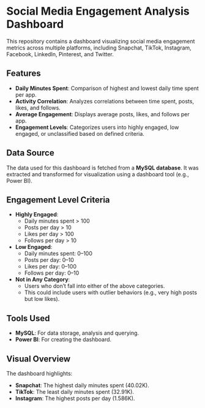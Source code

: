 # Social Media Engagement Analysis Dashboard

This repository contains a dashboard visualizing social media engagement metrics across multiple platforms, including Snapchat, TikTok, Instagram, Facebook, LinkedIn, Pinterest, and Twitter.

## Features
- **Daily Minutes Spent**: Comparison of highest and lowest daily time spent per app.
- **Activity Correlation**: Analyzes correlations between time spent, posts, likes, and follows.
- **Average Engagement**: Displays average posts, likes, and follows per app.
- **Engagement Levels**: Categorizes users into highly engaged, low engaged, or unclassified based on defined criteria.

## Data Source
The data used for this dashboard is fetched from a **MySQL database**. It was extracted and transformed for visualization using a dashboard tool (e.g., Power BI).

## Engagement Level Criteria
- **Highly Engaged**:
  - Daily minutes spent > 100
  - Posts per day > 10
  - Likes per day > 100
  - Follows per day > 10
- **Low Engaged**:
  - Daily minutes spent: 0–100
  - Posts per day: 0–10
  - Likes per day: 0–100
  - Follows per day: 0–10
- **Not in Any Category**:
  - Users who don’t fall into either of the above categories.
  - This could include users with outlier behaviors (e.g., very high posts but low likes).


## Tools Used
- **MySQL**: For data storage, analysis and querying.
- **Power BI**: For creating the dashboard.


## Visual Overview
The dashboard highlights:
- **Snapchat**: The highest daily minutes spent (40.02K).
- **TikTok**: The least daily minutes spent (32.91K).
- **Instagram**: The highest posts per day (1.586K).

